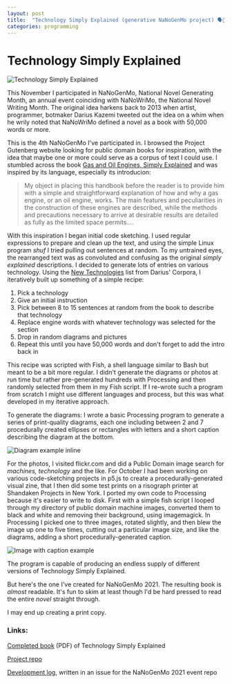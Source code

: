 ```yaml
---
layout: post
title:  "Technology Simply Explained (generative NaNoGenMo project) 🗣️🔧"
categories: programming
---
```


# Technology Simply Explained

![Technology Simply Explained](https://user-images.githubusercontent.com/7377908/141535976-eef81b5d-4913-45f3-a3d4-387ff4ec1f36.png)  

This November I participated in NaNoGenMo, National Novel Generating Month, an annual event coinciding with NaNoWriMo, the National Novel Writing Month. The original idea harkens back to 2013 when artist, programmer, botmaker Darius Kazemi tweeted out the idea on a whim when he wrily noted that NaNoWriMo defined a novel as a book with 50,000 words or more. 

This is the 4th NaNoGenMo I've participated in. I browsed the Project Gutenberg website looking for public domain books for inspiration, with the idea that maybe one or more could serve as a corpus of text I could use. I stumbled across the book [Gas and Oil Engines, Simply Explained](https://www.gutenberg.org/ebooks/27286) and was inspired by its language, especially its introducion: 

> My object in placing this handbook before the reader is to provide him with a simple and straightforward explanation of how and why a gas engine, or an oil engine, works. The main features and peculiarities in the construction of these engines are described, while the methods and precautions necessary to arrive at desirable results are detailed as fully as the limited space permits.... 

With this inspiration I began initial code sketching. I used regular expressions to prepare and clean up the text, and using the simple Linux program *shuf* I tried pulling out sentences at random. To my untrained eyes, the rearranged text was as convoluted and confusing as the original *simply explained* descriptions. I decided to generate lots of entries on various technology. Using the [New Technologies](https://github.com/dariusk/corpora/blob/master/data/technology/new_technologies.json) list from Darius' Corpora, I iteratively built up something of a simple recipe:

1. Pick a technology
2. Give an initial instruction
3. Pick between 8 to 15 sentences at random from the book to describe that technology
4. Replace engine words with whatever technology was selected for the section
5. Drop in random diagrams and pictures
6. Repeat this until you have 50,000 words and don't forget to add the intro back in

This recipe was scripted with Fish, a shell language similar to Bash but meant to be a bit more regular. I didn't generate the diagrams or photos at run time but rather pre-generated hundreds with Processing and then randomly selected from them in my Fish script. If I re-wrote such a program from scratch I might use different languages and process, but this was what developed in my iterative approach.

To generate the diagrams: I wrote a basic Processing program to generate a series of print-quality diagrams, each one including between 2 and 7 procedurally created ellipses or rectangles with letters and a short caption describing the diagram at the bottom.


![Diagram example inline](https://user-images.githubusercontent.com/7377908/140012086-033225ff-aa56-4bf4-a4e6-48b92ae23bc0.png)

For the photos, I visited flickr.com and did a Public Domain image search for *machines, technology* and the like. For October I had been working on various code-sketching projects in p5.js to create a procedurally-generated visual zine, that I then did some test prints on a risograph printer at Shandaken Projects in New York. I ported my own code to Processing because it's easier to write to disk. First with a simple fish script I looped through my directory of public domain machine images, converted them to black and white and removing their background, using imagemagick. In Processing I picked one to three images, rotated slightly, and then blew the image up one to five times, cutting out a particular image size, and like the diagrams, adding a short procedurally-generated caption.

![Image with caption example](https://user-images.githubusercontent.com/7377908/140707338-44ceb315-dd55-4466-994c-bd1162b401fa.png)  

The program is capable of producing an endless supply of different versions of Technology Simply Explained. 

But here's the one I've created for NaNoGenMo 2021. The resulting book is *almost* readable. It's fun to skim at least though I'd be hard pressed to read the entire *novel* straight through.

I may end up creating a print copy.

### Links:

[Completed book](https://github.com/lee2sman/technology-simply-explained/blob/main/books-editions/technology-simply-explained1.pdf) (PDF) of Technology Simply Explained

[Project repo](https://github.com/lee2sman/technology-simply-explained)

[Development log](https://github.com/NaNoGenMo/2021/issues/25), written in an issue for the NaNoGenMo 2021 event repo
